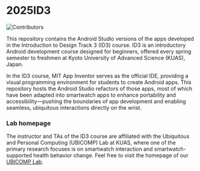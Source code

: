# 2025ID3
![Contributors](https://img.shields.io/badge/contributor-PiranitaGomez-green)

This repository contains the Android Studio versions of the apps developed in the Introduction to Design Track 3 (ID3) course. ID3 is an introductory Android development course designed for beginners, offered every spring semester to freshmen at Kyoto University of Advanced Science (KUAS), Japan.

In the ID3 course, MIT App Inventor serves as the official IDE, providing a visual programming environment for students to create Android apps. This repository hosts the Android Studio refactors of those apps, most of which have been adapted into smartwatch apps to enhance portability and accessibility—pushing the boundaries of app development and enabling seamless, ubiquitous interactions directly on the wrist.


### Lab homepage
The instructor and TAs of the ID3 course are affiliated with the Ubiquitous and Personal Computing (UBICOMP) Lab at KUAS, where one of the primary research focuses is on smartwatch interaction and smartwatch-supported health behavior change. Feel free to visit the homepage of our [UBICOMP Lab](http://www.ubicomp-lab.org). 
